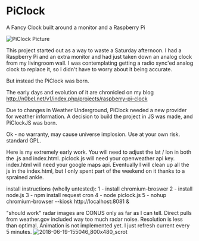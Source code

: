 # PiClock
A Fancy Clock built around a monitor and a Raspberry Pi

![PiClock Picture](https://raw.githubusercontent.com/n0bel/PiClock/master/Pictures/20150307_222711.jpg)

This project started out as a way to waste a Saturday afternoon.
I had a Raspberry Pi and an extra monitor and had just taken down an analog clock from my livingroom wall.
I was contemplating getting a radio sync'ed analog clock to replace it, so I didn't have to worry about
it being accurate.

But instead the PiClock was born.

The early days and evolution of it are chronicled on my blog http://n0bel.net/v1/index.php/projects/raspberry-pi-clock

Due to changes in Weather Underground, PiClock needed a new provider for weather information.  A decision
to build the project in JS was made, and PiClockJS was born.

Ok - no warranty, may cause universe implosion.  Use at your own risk.  standard GPL.  

Here is my extremely early work.  You will need to adjust the lat / lon in both the .js and index.html.  piclock.js will need your openweather api key.  index.html will need your google maps api.  Eventually I will clean up all the js in the index.html, but I only spent part of the weekend on it thanks to a sprained ankle.

install instructions (wholly untested):
1 - install chromium-broswer
2 - install node.js
3 - npm install request cron
4 - node piclock.js 
5 - nohup chromium-browser --kiosk http://localhost:8081 &

"should work"
radar images are CONUS only as far as I can tell.  Direct pulls from weather.gov included way too much radar noise.  Resolution is less than optimal.  Animation is not implemented yet.  I just refresh current every 5 minutes.
![2018-06-19-155046_800x480_scrot](https://user-images.githubusercontent.com/8691286/41620765-b491af4c-73d8-11e8-8f87-5b3ecf280aad.png)